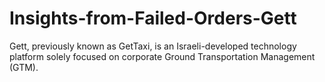 # Insights-from-Failed-Orders-Gett
Gett, previously known as GetTaxi, is an Israeli-developed technology platform solely focused on corporate Ground Transportation Management (GTM).
